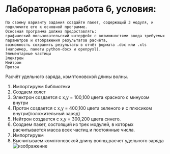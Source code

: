 #  Лабораторная работа 6, условия:
    По своему варианту задания создайте пакет, содержащий 3 модуля, и подключите его к основной программе.
    Основная программа должна предоставлять:
    графический пользовательский интерфейс с возможностями ввода требуемых параметров и отображения результатов расчёта,
    возможность сохранить результаты в отчёт формата .doc или .xls (например, пакеты python-docx и openpyxl).
    Элементарные частицы
    Электрон
    Нейтрон
    Протон
Расчёт удельного заряда, комптоновской длины волны.


1. Импортируем библиотеки
2. Создаем холст 
3. Электрон создается с x,y = 100,100 цвета красного с минусом внутри
4. Протон создается с x,y = 400,100 цвета зеленого и с плюсиком внутри(положительный заряд)
5. Нейтрон создается с x,y = 300,200 цвета синего.
6. Создаем пакет, состоящий из трех модулей, в которых расчитывается масса всех частиц и постоянные числа.
7. Импортируем
8. Высчитываем комптоновской длину волны,расчет удельного заряда
![изображение](https://github.com/DarkSwordss89125/laba1/assets/160292757/992f5567-94f3-42fe-b6dc-b1d26d411131)
